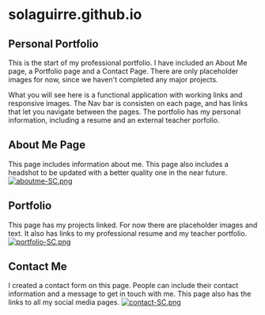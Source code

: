 # solaguirre.github.io
## Personal Portfolio
This is the start of my professional portfolio. I have included an About Me page, a Portfolio page and a Contact Page. There are only placeholder images for now, since we haven't completed any major projects.

What you will see here is a functional application with working links and responsive images. The Nav bar is consisten on each page, and has links that let you navigate between the pages. The portfolio has my personal information, including a resume and an external teacher porfolio. 

## About Me Page
This page includes information about me. This page also includes a headshot to be updated with a better quality one in the near future. 
[![aboutme-SC.png](https://i.postimg.cc/QxS2pTqf/aboutme-SC.png)](https://postimg.cc/0bMXvrFS)

## Portfolio
This page has my projects linked. For now there are placeholder images and text. It also has links to my professional resume and my teacher portfolio.
[![portfolio-SC.png](https://i.postimg.cc/vHPK1dQj/portfolio-SC.png)](https://postimg.cc/dLy6XpZm)
## Contact Me
I created a contact form on this page. People can include their contact information and a message to get in touch with me. This page also has the links to all my social media pages. 
[![contact-SC.png](https://i.postimg.cc/1Rr2Qqby/contact-SC.png)](https://postimg.cc/ThhCjpRs)



